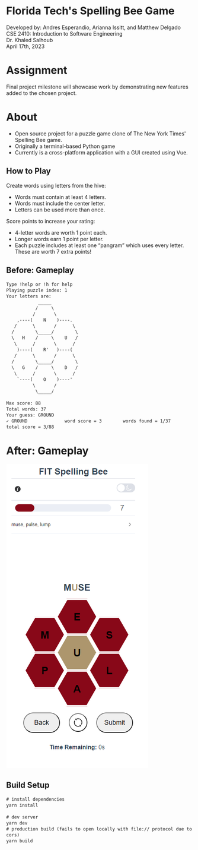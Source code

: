 # Florida Tech's Spelling Bee Game

Developed by: Andres Esperandio, Arianna Issitt, and Matthew Delgado <br>
CSE 2410: Introduction to Software Engineering <br>
Dr. Khaled Salhoub <br>
April 17th, 2023

# Assignment

Final project milestone will showcase work by demonstrating new features added to the chosen project.

# About

- Open source project for a puzzle game clone of The New York Times' Spelling Bee game.
- Originally a terminal-based Python game
- Currently is a cross-platform application with a GUI created using Vue.

## How to Play

Create words using letters from the hive:

- Words must contain at least 4 letters.
- Words must include the center letter.
- Letters can be used more than once.

Score points to increase your rating:

- 4-letter words are worth 1 point each.
- Longer words earn 1 point per letter.
- Each puzzle includes at least one “pangram” which uses every letter. These are worth 7 extra points!

## Before: Gameplay

```
Type !help or !h for help
Playing puzzle index: 1
Your letters are:
            _____
           /     \
          /       \
    ,----(    N    )----.
   /      \       /      \
  /        \_____/        \
  \   H    /     \    U   /
   \      /       \      /
    )----(    R'   )----(
   /      \       /      \
  /        \_____/        \
  \   G    /     \    D   /
   \      /       \      /
    `----(    O    )----'
          \       /
           \_____/

Max score: 88
Total words: 37
Your guess: GROUND
✓ GROUND              word score = 3        words found = 1/37    total score = 3/88
```

# After: Gameplay

![alt text](.github/gameplay.png)

## Build Setup

```shell
# install dependencies
yarn install

# dev server
yarn dev
# production build (fails to open locally with file:// protocol due to cors)
yarn build
```
